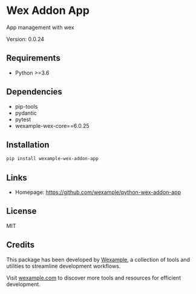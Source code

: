 # Wex Addon App

App management with wex

Version: 0.0.24

## Requirements

- Python >=3.6

## Dependencies

- pip-tools
- pydantic
- pytest
- wexample-wex-core==6.0.25

## Installation

```bash
pip install wexample-wex-addon-app
```

## Links

- Homepage: https://github.com/wexample/python-wex-addon-app

## License

MIT
## Credits

This package has been developed by [Wexample](https://wexample.com), a collection of tools and utilities to streamline development workflows.

Visit [wexample.com](https://wexample.com) to discover more tools and resources for efficient development.